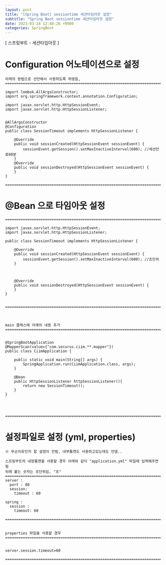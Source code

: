```yaml
---
layout: post
title: "[Spring Boot] sessiontime 세션타임아웃 설정"
subtitle: "Spring Boot sessiontime 세션타임아웃 설정"
date: 2023-03-24 12:40:26 +0900
categories: SpringBoot
---
```

[ 스프링부트 - 세션타임아웃 ]


# Configuration 어노테이션으로 설정

	아래의 방법으로 선언해서 사용하도록 하였음,
	=====================================================================================================================================================

	import lombok.AllArgsConstructor;
	import org.springframework.context.annotation.Configuration;

	import javax.servlet.http.HttpSessionEvent;
	import javax.servlet.http.HttpSessionListener;


	@AllArgsConstructor
	@Configuration
	public class SessionTimeout implements HttpSessionListener {

		@Override
		public void sessionCreated(HttpSessionEvent sessionEvent) {
			sessionEvent.getSession().setMaxInactiveInterval(600); //세션만료60분
		}
		@Override
		public void sessionDestroyed(HttpSessionEvent sessionEvent) {
		}
	}

	=====================================================================================================================================================



# @Bean 으로 타임아웃 설정
		

	=====================================================================================================================================================

	import javax.servlet.http.HttpSessionEvent;
	import javax.servlet.http.HttpSessionListener;

	public class SessionTimeout implements HttpSessionListener {

		@Override
		public void sessionCreated(HttpSessionEvent sessionEvent) {
			sessionEvent.getSession().setMaxInactiveInterval(600); //초단위
		}



		@Override
		public void sessionDestroyed(HttpSessionEvent sessionEvent) {
		}
	}


	=====================================================================================================================================================



	main 클래스에 아래의 내용 추가
	=====================================================================================================================================================


	@SpringBootApplication
	@MapperScan(value={"com.securus.ciim.**.mapper"})
	public class CiimApplication {

		public static void main(String[] args) {
			SpringApplication.run(CiimApplication.class, args);
		}

		@Bean
		public HttpSessionListener httpSessionListener(){
			return new SessionTimeout();
		}
	}




	=====================================================================================================================================================




# 설정파일로 설정 (yml, properties)
	※ 무슨이유인지 잘 설정이 안됨, 내부톰캣도 사용하고있는데도 안댐..
	
	스프링부트의 내장톰캣을 사용할 경우 아래와 같이 "application.yml" 파일에 입력해주면 됨
	뒤에 붙는 숫자는 초단위임, "초"
	=====================================================================================================================================================
	server :
	  port : 80
	  session:
		timeout : 60

	spring :
	  session : 
		timeout: 60

	=====================================================================================================================================================


	properties 파일을 사용할 경우
	=====================================================================================================================================================


	server.session.timeout=60

	=====================================================================================================================================================                         
